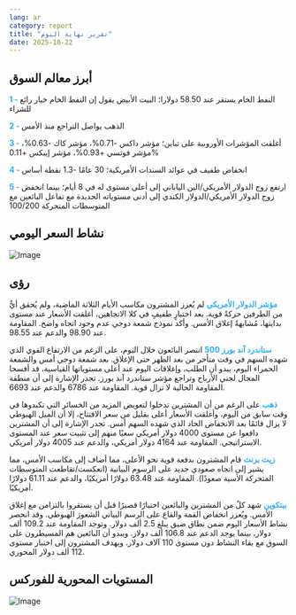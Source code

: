 ```yaml
---
lang: ar
category: report
title: "تقرير نهاية اليوم"
date: 2025-10-22
---
```



<h2>أبرز معالم السوق</h2>
<strong style="color: #2caef7;">1 - </strong> النفط الخام يستقر عند 58.50 دولارا؛ البيت الأبيض يقول إن النفط الخام خيار رائع للشراء

<strong style="color: #2caef7;">2 - </strong> الذهب يواصل التراجع منذ الأمس

<strong style="color: #2caef7;">3 - </strong> أغلقت المؤشرات الأوروبية على تباين؛ مؤشر داكس -0.71%، مؤشر كاك -0.63%، مؤشر فوتسي +0.93%، مؤشر إيبكس +0.11%

<strong style="color: #2caef7;">4 - </strong> انخفاض طفيف في عوائد السندات الأمريكية؛ 30 عامًا -1.3 نقطة أساس

<strong style="color: #2caef7;">5 - </strong> ارتفع زوج الدولار الأمريكي/الين الياباني إلى أعلى مستوى له في 8 أيام؛ بينما انخفض زوج الدولار الأمريكي/الدولار الكندي إلى أدنى مستوياته الجديدة مع تفاعل البائعين مع المتوسطات المتحركة 100/200



<h2>نشاط السعر اليومي</h2>
<img src="https://markleighedu.github.io/img/Oct-2025/22-Oct-2025/price.jpg" alt="Image"/>

<h2>رؤى</h2>
<strong style="color: #2caef7;">مؤشر الدولار الأمريكي</strong> لم يُعزز المشترون مكاسب الأيام الثلاثة الماضية، ولم يُحقق أيٌّ من الطرفين حركةً قوية. بعد اختبارٍ طفيفٍ في كلا الاتجاهين، أغلقت الأسعار عند مستوى بدايتها، مُشابهةً إغلاق الأمس. وأكد نموذج شمعة دوجي عدم وجود اتجاه واضح. المقاومة عند 98.90 والدعم عند 98.55.

<strong style="color: #2caef7;">ستاندرد آند بورز 500</strong> انتصر البائعون خلال اليوم، على الرغم من الارتفاع القوي الذي شهده السهم في وقت متأخر من بعد الظهر حتى الإغلاق. بعد شمعة دوجي أمس والشمعة الحمراء اليوم، يبدو أن الطلب، وإغلاقات اليوم عند أعلى مستوياتها القياسية، قد أفسحا المجال لجني الأرباح وتراجع مؤشر ستاندرد آند بورز. تجدر الإشارة إلى أن منطقة المقاومة الحالية لا تزال قوية. المقاومة عند 6786 والدعم عند 6693.

<strong style="color: #2caef7;">ذهب</strong> على الرغم من أن المشترين تدخلوا لتعويض المزيد من الخسائر التي تكبدوها في وقت سابق من اليوم، وأغلقت الأسعار أعلى بقليل من سعر الافتتاح، إلا أن الميل الهبوطي لا يزال قائمًا بعد الانخفاض الحاد الذي شهده السهم أمس. تجدر الإشارة إلى أن المشترين دافعوا عن مستوى 4000 دولار أمريكي سعيًا منهم إلى تثبيت سعر عند المستوى الاستراتيجي. المقاومة عند 4164 دولار أمريكي، والدعم عند 4005 دولار أمريكي.

<strong style="color: #2caef7;">زيت برنت</strong> قام المشترون بدفعة قوية نحو الأعلى، مما أضاف إلى مكاسب الأمس، مما يشير إلى اتجاه صعودي جديد على الرسوم البيانية (انعكست/تقاطعت المتوسطات المتحركة الأسية صعودًا). المقاومة عند 63.48 دولارًا أمريكيًا، والدعم عند 61.11 دولارًا أمريكيًا.

<strong style="color: #2caef7;">بيتكوين</strong> شهد كلٌ من المشترين والبائعين اختبارًا قصيرًا قبل أن يستقروا بالتزامن مع إغلاق الأمس. ويُعزز انخفاض القمة والقاع على الرسم البياني الشعورَ الهبوطي. وقد انحصر نشاط الأسعار اليوم ضمن نطاق ضيق يبلغ 2.5 ألف دولار. وتوجد المقاومة عند 109.2 ألف دولار، بينما يوجد الدعم عند 106.8 ألف دولار. ويبدو أن البائعين هم المسيطرون على السوق مع بقاء النشاط دون مستوى 110 آلاف دولار. ويهدف المشترون إلى اختبار مستوى 112 ألف دولار المحوري.



<h2>المستويات المحورية للفوركس</h2>
<img src="https://markleighedu.github.io/img/Oct-2025/22-Oct-2025/pivot.jpg" alt="Image"/>